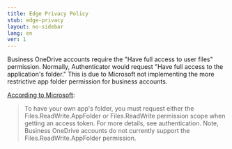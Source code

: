 ```yaml
---
title: Edge Privacy Policy
stub: edge-privacy
layout: no-sidebar
lang: en
ver: 1
---
```


Business OneDrive accounts require the "Have full access to user files" permission. Normally, Authenticator would request "Have full access to the application's folder." This is due to Microsoft not implementing the more restrictive app folder permission for business accounts. 

[According to Microsoft](https://docs.microsoft.com/en-us/onedrive/developer/rest-api/concepts/special-folders-appfolder?view=odsp-graph-online#getting-authorization-from-the-user):

> To have your own app's folder, you must request either the Files.ReadWrite.AppFolder or Files.ReadWrite permission scope when getting an access token. For more details, see authentication. Note, Business OneDrive accounts do not currently support the Files.ReadWrite.AppFolder permission.
